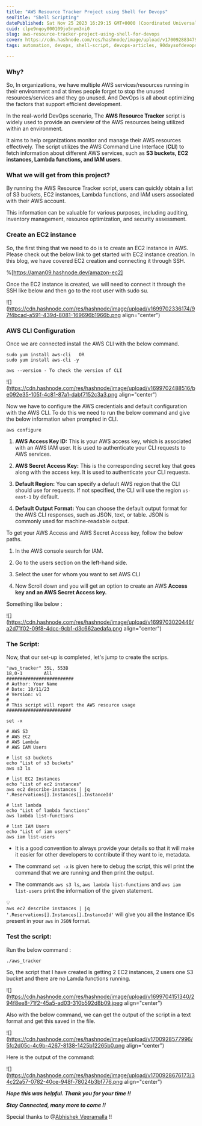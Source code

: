 ```yaml
---
title: "AWS Resource Tracker Project using Shell for Devops"
seoTitle: "Shell Scripting"
datePublished: Sat Nov 25 2023 16:29:15 GMT+0000 (Coordinated Universal Time)
cuid: clpe9nqoy000109jo5nym3ni0
slug: aws-resource-tracker-project-using-shell-for-devops
cover: https://cdn.hashnode.com/res/hashnode/image/upload/v1700928834798/eae31884-c944-4300-8d53-dee1c492c2f3.jpeg
tags: automation, devops, shell-script, devops-articles, 90daysofdevops

---
```


### Why?

So, In organizations, we have multiple AWS services/resources running in their environment and at times people forget to stop the unused resources/services and they go unused. And DevOps is all about optimizing the factors that support efficient development.

In the real-world DevOps scenario, The **AWS Resource Tracker** script is widely used to provide an overview of the AWS resources being utilized within an environment.

It aims to help organizations monitor and manage their AWS resources effectively. The script utilizes the AWS Command Line Interface (**CLI**) to fetch information about different AWS services, such as **S3 buckets, EC2 instances, Lambda functions, and IAM users**.

### What we will get from this project?

By running the AWS Resource Tracker script, users can quickly obtain a list of S3 buckets, EC2 instances, Lambda functions, and IAM users associated with their AWS account.

This information can be valuable for various purposes, including auditing, inventory management, resource optimization, and security assessment.

### Create an EC2 instance

So, the first thing that we need to do is to create an EC2 instance in AWS. Please check out the below link to get started with EC2 instance creation. In this blog, we have covered EC2 creation and connecting it through SSH.

%[https://aman09.hashnode.dev/amazon-ec2] 

Once the EC2 instance is created, we will need to connect it through the SSH like below and then go to the root user with sudo su.

![](https://cdn.hashnode.com/res/hashnode/image/upload/v1699702336174/97f4bcad-a591-439d-8081-169696b1966b.png align="center")

### AWS CLI Configuration

Once we are connected install the AWS CLI with the below command.

```plaintext
sudo yum install aws-cli   OR 
sudo yum install aws-cli -y 

aws --version - To check the version of CLI 
```

![](https://cdn.hashnode.com/res/hashnode/image/upload/v1699702488516/be092e35-105f-4c81-87a1-dabf7152c3a3.png align="center")

Now we have to configure the AWS credentials and default configuration with the AWS CLI. To do this we need to run the below command and give the below information when prompted in CLI.

```plaintext
aws configure 
```

1. **AWS Access Key ID:** This is your AWS access key, which is associated with an AWS IAM user. It is used to authenticate your CLI requests to AWS services.
    
2. **AWS Secret Access Key:** This is the corresponding secret key that goes along with the access key. It is used to authenticate your CLI requests.
    
3. **Default Region:** You can specify a default AWS region that the CLI should use for requests. If not specified, the CLI will use the region `us-east-1` by default.
    
4. **Default Output Format:** You can choose the default output format for the AWS CLI responses, such as JSON, text, or table. JSON is commonly used for machine-readable output.
    

To get your AWS Access and AWS Secret Access key, follow the below paths.

1. In the AWS console search for IAM.
    
2. Go to the users section on the left-hand side.
    
3. Select the user for whom you want to set AWS CLI
    
4. Now Scroll down and you will get an option to create an AWS **Access key and an AWS Secret Access key.**
    

Something like below :

![](https://cdn.hashnode.com/res/hashnode/image/upload/v1699703020446/a2d71f02-09f8-4dcc-9cb1-d3c662aedafa.png align="center")

### The Script:

Now, that our set-up is completed, let's jump to create the scrips.

```plaintext
"aws_tracker" 35L, 553B                                                                                                                                                                   18,0-1        All
#########################
# Author: Your Name
# Date: 10/11/23
# Version: v1
#
# This script will report the AWS resource usage
########################

set -x

# AWS S3
# AWS EC2
# AWS Lambda
# AWS IAM Users

# list s3 buckets
echo "List of s3 buckets"
aws s3 ls

# list EC2 Instances
echo "List of ec2 instances"
aws ec2 describe-instances | jq '.Reservations[].Instances[].InstanceId'

# list lambda
echo "List of lambda functions"
aws lambda list-functions

# list IAM Users
echo "List of iam users"
aws iam list-users

```

* It is a good convention to always provide your details so that it will make it easier for other developers to contribute if they want to ie, metadata.
    
* The command `set -x` is given here to debug the script, this will print the command that we are running and then print the output.
    
* The commands `aws s3 ls`, `aws lambda list-functions` and `aws iam list-users` print the information of the given statement.
    

<div data-node-type="callout">
<div data-node-type="callout-emoji">💡</div>
<div data-node-type="callout-text"><code>aws ec2 describe instances | jq '.Reservations[].Instances[].InstanceId'</code> will give you all the Instance IDs present in your <code>aws</code> in <code>JSON</code> format.</div>
</div>

### Test the script:

Run the below command :

```plaintext
./aws_tracker
```

So, the script that I have created is getting 2 EC2 instances, 2 users one S3 bucket and there are no Lamda functions running.

![](https://cdn.hashnode.com/res/hashnode/image/upload/v1699704151340/294f8ee8-71f2-45a5-ad03-310b592d8b09.jpeg align="center")

Also with the below command, we can get the output of the script in a text format and get this saved in the file.

![](https://cdn.hashnode.com/res/hashnode/image/upload/v1700928577996/5fc2d05c-4c9b-4267-8138-1425b12265b0.png align="center")

Here is the output of the command:

![](https://cdn.hashnode.com/res/hashnode/image/upload/v1700928676173/34c22a57-0782-40ce-948f-78024b3bf776.png align="center")

***Hope this was helpful. Thank you for your time !!***

***Stay Connected, many more to come !!***

Special thanks to @[Abhishek Veeramalla](@AbhishekVeeramalla) !!